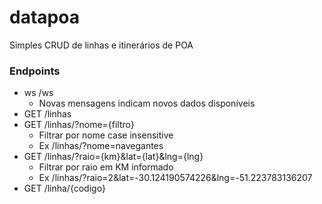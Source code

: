 # datapoa
Simples CRUD de linhas e itinerários de POA

### Endpoints

* ws /ws
  * Novas mensagens indicam novos dados disponíveis
* GET /linhas
* GET /linhas/?nome={filtro}
  * Filtrar por nome case insensitive
  * Ex /linhas/?nome=navegantes
* GET /linhas/?raio={km}&lat={lat}&lng={lng}
  * Filtrar por raio em KM informado
  * Ex /linhas/?raio=2&lat=-30.124190574226&lng=-51.223783136207
* GET /linha/{codigo}

